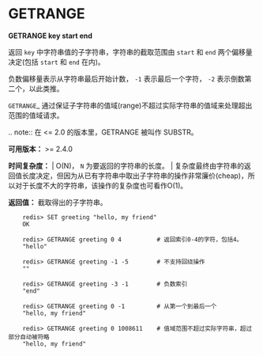 # GETRANGE


**GETRANGE key start end**

返回 ``key`` 中字符串值的子字符串，字符串的截取范围由 ``start`` 和 ``end`` 两个偏移量决定(包括 ``start`` 和 ``end`` 在内)。

负数偏移量表示从字符串最后开始计数， ``-1`` 表示最后一个字符， ``-2`` 表示倒数第二个，以此类推。

`GETRANGE`_ 通过保证子字符串的值域(range)不超过实际字符串的值域来处理超出范围的值域请求。

.. note::
    在 <= 2.0 的版本里，GETRANGE 被叫作 SUBSTR。

**可用版本：**
    >= 2.4.0

**时间复杂度：**
    | O(N)， ``N`` 为要返回的字符串的长度。
    | 复杂度最终由字符串的返回值长度决定，但因为从已有字符串中取出子字符串的操作非常廉价(cheap)，所以对于长度不大的字符串，该操作的复杂度也可看作O(1)。

**返回值：**
    截取得出的子字符串。

```
    redis> SET greeting "hello, my friend"
    OK

    redis> GETRANGE greeting 0 4          # 返回索引0-4的字符，包括4。
    "hello"

    redis> GETRANGE greeting -1 -5        # 不支持回绕操作
    ""

    redis> GETRANGE greeting -3 -1        # 负数索引
    "end"

    redis> GETRANGE greeting 0 -1         # 从第一个到最后一个
    "hello, my friend"

    redis> GETRANGE greeting 0 1008611    # 值域范围不超过实际字符串，超过部分自动被符略
    "hello, my friend"
```